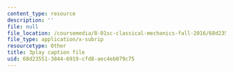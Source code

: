 ```yaml
---
content_type: resource
description: ''
file: null
file_location: /coursemedia/8-01sc-classical-mechanics-fall-2016/68d2355138446919cfd8aec4eb079c75_2TZa151GC-0.srt
file_type: application/x-subrip
resourcetype: Other
title: 3play caption file
uid: 68d23551-3844-6919-cfd8-aec4eb079c75
---
```

